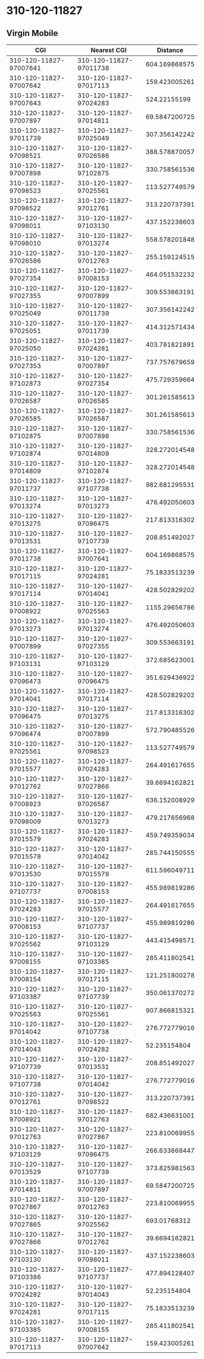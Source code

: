 # 310-120-11827
## Virgin Mobile


| CGI | Nearest CGI | Distance |
|-----|-------------|----------|
| 310-120-11827-97007641 | 310-120-11827-97011738 | 604.169868575 |
| 310-120-11827-97007642 | 310-120-11827-97017113 | 159.423005261 |
| 310-120-11827-97007643 | 310-120-11827-97024283 | 524.22155199 |
| 310-120-11827-97007897 | 310-120-11827-97014811 | 69.5847200725 |
| 310-120-11827-97011739 | 310-120-11827-97025049 | 307.356142242 |
| 310-120-11827-97098521 | 310-120-11827-97026586 | 388.578870057 |
| 310-120-11827-97007898 | 310-120-11827-97102875 | 330.758561536 |
| 310-120-11827-97098523 | 310-120-11827-97025561 | 113.527749579 |
| 310-120-11827-97098522 | 310-120-11827-97012761 | 313.220737391 |
| 310-120-11827-97098011 | 310-120-11827-97103130 | 437.152238603 |
| 310-120-11827-97098010 | 310-120-11827-97013274 | 558.578201848 |
| 310-120-11827-97026586 | 310-120-11827-97012763 | 255.159124515 |
| 310-120-11827-97027354 | 310-120-11827-97008153 | 464.051532232 |
| 310-120-11827-97027355 | 310-120-11827-97007899 | 309.553663191 |
| 310-120-11827-97025049 | 310-120-11827-97011739 | 307.356142242 |
| 310-120-11827-97025051 | 310-120-11827-97011739 | 414.312571434 |
| 310-120-11827-97025050 | 310-120-11827-97024281 | 403.781821891 |
| 310-120-11827-97027353 | 310-120-11827-97007897 | 737.757679659 |
| 310-120-11827-97102873 | 310-120-11827-97027354 | 475.729359664 |
| 310-120-11827-97026587 | 310-120-11827-97026585 | 301.261585613 |
| 310-120-11827-97026585 | 310-120-11827-97026587 | 301.261585613 |
| 310-120-11827-97102875 | 310-120-11827-97007898 | 330.758561536 |
| 310-120-11827-97102874 | 310-120-11827-97014809 | 328.272014548 |
| 310-120-11827-97014809 | 310-120-11827-97102874 | 328.272014548 |
| 310-120-11827-97011737 | 310-120-11827-97107738 | 982.681295531 |
| 310-120-11827-97013274 | 310-120-11827-97013273 | 476.492050603 |
| 310-120-11827-97013275 | 310-120-11827-97096475 | 217.813316302 |
| 310-120-11827-97013531 | 310-120-11827-97107739 | 208.851492027 |
| 310-120-11827-97011738 | 310-120-11827-97007641 | 604.169868575 |
| 310-120-11827-97017115 | 310-120-11827-97024281 | 75.1833513239 |
| 310-120-11827-97017114 | 310-120-11827-97014041 | 428.502829202 |
| 310-120-11827-97008922 | 310-120-11827-97025563 | 1155.29656786 |
| 310-120-11827-97013273 | 310-120-11827-97013274 | 476.492050603 |
| 310-120-11827-97007899 | 310-120-11827-97027355 | 309.553663191 |
| 310-120-11827-97103131 | 310-120-11827-97103129 | 372.685623001 |
| 310-120-11827-97096473 | 310-120-11827-97096475 | 351.629436922 |
| 310-120-11827-97014041 | 310-120-11827-97017114 | 428.502829202 |
| 310-120-11827-97096475 | 310-120-11827-97013275 | 217.813316302 |
| 310-120-11827-97096474 | 310-120-11827-97007899 | 572.790485526 |
| 310-120-11827-97025561 | 310-120-11827-97098523 | 113.527749579 |
| 310-120-11827-97015577 | 310-120-11827-97024283 | 264.491617655 |
| 310-120-11827-97012762 | 310-120-11827-97027866 | 39.6694162821 |
| 310-120-11827-97008923 | 310-120-11827-97026587 | 636.152008929 |
| 310-120-11827-97098009 | 310-120-11827-97013273 | 479.217656968 |
| 310-120-11827-97015579 | 310-120-11827-97024283 | 459.749359034 |
| 310-120-11827-97015578 | 310-120-11827-97014042 | 285.744150555 |
| 310-120-11827-97013530 | 310-120-11827-97015579 | 611.596049711 |
| 310-120-11827-97107737 | 310-120-11827-97008153 | 455.989819286 |
| 310-120-11827-97024283 | 310-120-11827-97015577 | 264.491617655 |
| 310-120-11827-97008153 | 310-120-11827-97107737 | 455.989819286 |
| 310-120-11827-97025562 | 310-120-11827-97103129 | 443.415498571 |
| 310-120-11827-97008155 | 310-120-11827-97103385 | 285.411802541 |
| 310-120-11827-97008154 | 310-120-11827-97017115 | 121.251800278 |
| 310-120-11827-97103387 | 310-120-11827-97107739 | 350.061370272 |
| 310-120-11827-97025563 | 310-120-11827-97025561 | 907.866815321 |
| 310-120-11827-97014042 | 310-120-11827-97107738 | 276.772779016 |
| 310-120-11827-97014043 | 310-120-11827-97024282 | 52.235154804 |
| 310-120-11827-97107739 | 310-120-11827-97013531 | 208.851492027 |
| 310-120-11827-97107738 | 310-120-11827-97014042 | 276.772779016 |
| 310-120-11827-97012761 | 310-120-11827-97098522 | 313.220737391 |
| 310-120-11827-97008921 | 310-120-11827-97012763 | 682.436631001 |
| 310-120-11827-97012763 | 310-120-11827-97027867 | 223.810069955 |
| 310-120-11827-97103129 | 310-120-11827-97096475 | 266.633668447 |
| 310-120-11827-97013529 | 310-120-11827-97107739 | 373.825981563 |
| 310-120-11827-97014811 | 310-120-11827-97007897 | 69.5847200725 |
| 310-120-11827-97027867 | 310-120-11827-97012763 | 223.810069955 |
| 310-120-11827-97027865 | 310-120-11827-97025562 | 693.01768312 |
| 310-120-11827-97027866 | 310-120-11827-97012762 | 39.6694162821 |
| 310-120-11827-97103130 | 310-120-11827-97098011 | 437.152238603 |
| 310-120-11827-97103386 | 310-120-11827-97107737 | 477.894128407 |
| 310-120-11827-97024282 | 310-120-11827-97014043 | 52.235154804 |
| 310-120-11827-97024281 | 310-120-11827-97017115 | 75.1833513239 |
| 310-120-11827-97103385 | 310-120-11827-97008155 | 285.411802541 |
| 310-120-11827-97017113 | 310-120-11827-97007642 | 159.423005261 |
